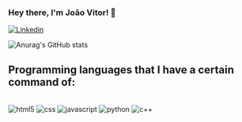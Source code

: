### Hey there, I'm João Vitor! 👋

[![Linkedin]( https://img.shields.io/badge/LinkedIn-0077B5?style=for-the-badge&logo=linkedin&logoColor=white)](https://www.linkedin.com/in/joão-vitor-nogueira-a3379b279/)


![Anurag's GitHub stats](https://github-readme-stats.vercel.app/api?username=joaonogueira1107&show_icons=true&theme=transparent)

## Programming languages ​​that I have a certain command of:

<div style="display: inline_block"><br/>
  <img align: "center" alt ="html5" src ="https://img.shields.io/badge/HTML5-E34F26?style=for-the-badge&logo=html5&logoColor=white" />
  <img align: "center" alt ="css" src ="https://img.shields.io/badge/CSS-239120?&style=for-the-badge&logo=css3&logoColor=white" />
  <img align: "center" alt ="javascript" src ="https://img.shields.io/badge/JavaScript-323330?style=for-the-badge&logo=javascript&logoColor=F7DF1E" />
  <img align: "center" alt ="python" src ="https://img.shields.io/badge/Python-14354C?style=for-the-badge&logo=python&logoColor=white" />
  <img align: "center" alt ="c++" src ="https://img.shields.io/badge/C%2B%2B-00599C?style=for-the-badge&logo=c%2B%2B&logoColor=white" />
</div>
